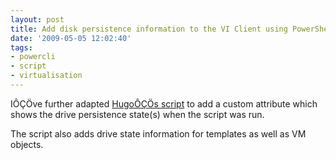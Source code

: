 ```yaml
---
layout: post
title: Add disk persistence information to the VI Client using PowerShell
date: '2009-05-05 12:02:40'
tags:
- powercli
- script
- virtualisation
---
```



IÔÇÖve further adapted [HugoÔÇÖs script](http://www.peetersonline.nl/index.php/vmware/add-snapshot-information-to-the-vi-client-using-powershell/) to add a custom attribute which shows the drive persistence state(s) when the script was run.

The script also adds drive state information for templates as well as VM objects.

<script src="https://gist.github.com/GuruAnt/7215254.js"></script>


